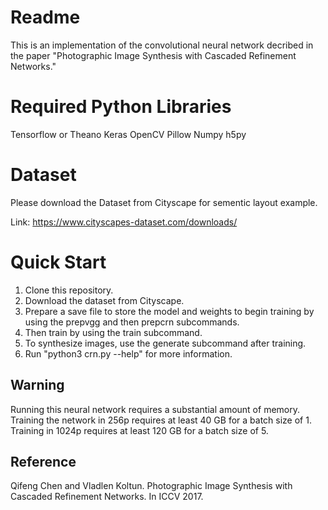 # Readme

This is an implementation of the convolutional neural network decribed in the paper "Photographic Image Synthesis with Cascaded Refinement Networks."

# Required Python Libraries
Tensorflow or Theano
Keras
OpenCV
Pillow
Numpy
h5py

# Dataset

Please download the Dataset from Cityscape for sementic layout example.

Link: https://www.cityscapes-dataset.com/downloads/

# Quick Start
1. Clone this repository.
2. Download the dataset from Cityscape.
3. Prepare a save file to store the model and weights to begin training by using the prepvgg and then prepcrn subcommands.
4. Then train by using the train subcommand.
5. To synthesize images, use the generate subcommand after training.
3. Run "python3 crn.py --help" for more information.

## Warning
Running this neural network requires a substantial amount of memory. Training the network in 256p requires at least 40 GB for a batch size of 1. Training in 1024p requires at least 120 GB for a batch size of 5.

## Reference

Qifeng Chen and Vladlen Koltun. Photographic Image Synthesis with Cascaded Refinement Networks. In ICCV 2017.
